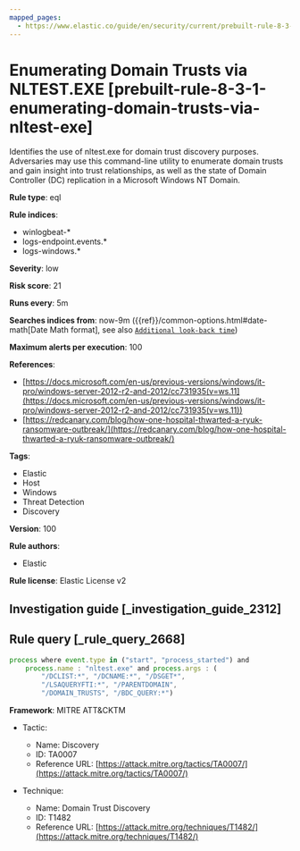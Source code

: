 ```yaml
---
mapped_pages:
  - https://www.elastic.co/guide/en/security/current/prebuilt-rule-8-3-1-enumerating-domain-trusts-via-nltest-exe.html
---
```


# Enumerating Domain Trusts via NLTEST.EXE [prebuilt-rule-8-3-1-enumerating-domain-trusts-via-nltest-exe]

Identifies the use of nltest.exe for domain trust discovery purposes. Adversaries may use this command-line utility to enumerate domain trusts and gain insight into trust relationships, as well as the state of Domain Controller (DC) replication in a Microsoft Windows NT Domain.

**Rule type**: eql

**Rule indices**:

* winlogbeat-*
* logs-endpoint.events.*
* logs-windows.*

**Severity**: low

**Risk score**: 21

**Runs every**: 5m

**Searches indices from**: now-9m ({{ref}}/common-options.html#date-math[Date Math format], see also [`Additional look-back time`](docs-content://solutions/security/detect-and-alert/create-detection-rule.md#rule-schedule))

**Maximum alerts per execution**: 100

**References**:

* [https://docs.microsoft.com/en-us/previous-versions/windows/it-pro/windows-server-2012-r2-and-2012/cc731935(v=ws.11](https://docs.microsoft.com/en-us/previous-versions/windows/it-pro/windows-server-2012-r2-and-2012/cc731935(v=ws.11))
* [https://redcanary.com/blog/how-one-hospital-thwarted-a-ryuk-ransomware-outbreak/](https://redcanary.com/blog/how-one-hospital-thwarted-a-ryuk-ransomware-outbreak/)

**Tags**:

* Elastic
* Host
* Windows
* Threat Detection
* Discovery

**Version**: 100

**Rule authors**:

* Elastic

**Rule license**: Elastic License v2

## Investigation guide [_investigation_guide_2312]



## Rule query [_rule_query_2668]

```js
process where event.type in ("start", "process_started") and
    process.name : "nltest.exe" and process.args : (
        "/DCLIST:*", "/DCNAME:*", "/DSGET*",
        "/LSAQUERYFTI:*", "/PARENTDOMAIN",
        "/DOMAIN_TRUSTS", "/BDC_QUERY:*")
```

**Framework**: MITRE ATT&CKTM

* Tactic:

    * Name: Discovery
    * ID: TA0007
    * Reference URL: [https://attack.mitre.org/tactics/TA0007/](https://attack.mitre.org/tactics/TA0007/)

* Technique:

    * Name: Domain Trust Discovery
    * ID: T1482
    * Reference URL: [https://attack.mitre.org/techniques/T1482/](https://attack.mitre.org/techniques/T1482/)



